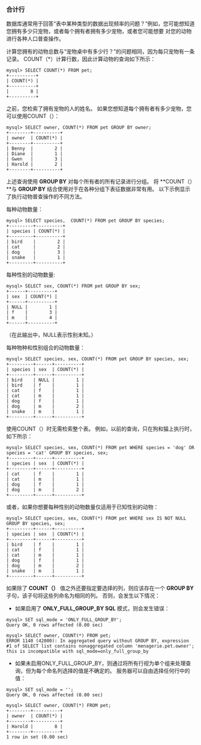 ### 合计行

数据库通常用于回答“表中某种类型的数据出现频率的问题？”例如，您可能想知道您拥有多少只宠物，或者每个拥有者拥有多少宠物，或者您可能想要 对您的动物进行各种人口普查操作。

计算您拥有的动物总数与“宠物桌中有多少行？”的问题相同，因为每只宠物有一条记录。 COUNT（*）计算行数，因此计算动物的查询如下所示：

```
mysql> SELECT COUNT(*) FROM pet;
+----------+
| COUNT(*) |
+----------+
|        8 |
+----------+

```

之前，您检索了拥有宠物的人的姓名。 如果您想知道每个拥有者有多少宠物，您可以使用COUNT（）：

```
mysql> SELECT owner, COUNT(*) FROM pet GROUP BY owner;
+--------+----------+
| owner  | COUNT(*) |
+--------+----------+
| Benny  |        2 |
| Diane  |        1 |
| Gwen   |        3 |
| Harold |        2 |
+--------+----------+

```

上述查询使用 **GROUP BY** 对每个所有者的所有记录进行分组。 将 **COUNT（）**与 **GROUP BY** 结合使用对于在各种分组下表征数据非常有用。 以下示例显示了执行动物普查操作的不同方法。

每种动物数量：

```
mysql> SELECT species,  COUNT(*) FROM pet GROUP BY species;
+---------+----------+
| species | COUNT(*) |
+---------+----------+
| bird    |        2 |
| cat     |        2 |
| dog     |        3 |
| snake   |        1 |
+---------+----------+

```

每种性别的动物数量: 

```
mysql> SELECT sex, COUNT(*) FROM pet GROUP BY sex;
+------+----------+
| sex  | COUNT(*) |
+------+----------+
| NULL |        1 |
| f    |        3 |
| m    |        4 |
+------+----------+

```

（在此输出中，NULL表示性别未知。）

每种物种和性别组合的动物数量：

```
mysql> SELECT species, sex, COUNT(*) FROM pet GROUP BY species, sex;
+---------+------+----------+
| species | sex  | COUNT(*) |
+---------+------+----------+
| bird    | NULL |        1 |
| bird    | f    |        1 |
| cat     | f    |        1 |
| cat     | m    |        1 |
| dog     | f    |        1 |
| dog     | m    |        2 |
| snake   | m    |        1 |
+---------+------+----------+

```

使用COUNT（）时无需检索整个表。 例如，以前的查询，只在狗和猫上执行时，如下所示：

```
mysql> SELECT species, sex, COUNT(*) FROM pet WHERE species = 'dog' OR species = 'cat' GROUP BY species, sex;
+---------+------+----------+
| species | sex  | COUNT(*) |
+---------+------+----------+
| cat     | f    |        1 |
| cat     | m    |        1 |
| dog     | f    |        1 |
| dog     | m    |        2 |
+---------+------+----------+

```

或者，如果你想要每种性别的动物数量仅适用于已知性别的动物：

```
mysql> SELECT species, sex, COUNT(*) FROM pet WHERE sex IS NOT NULL GROUP BY species, sex;
+---------+------+----------+
| species | sex  | COUNT(*) |
+---------+------+----------+
| bird    | f    |        1 |
| cat     | f    |        1 |
| cat     | m    |        1 |
| dog     | f    |        1 |
| dog     | m    |        2 |
| snake   | m    |        1 |
+---------+------+----------+

```

如果除了 **COUNT（）** 值之外还要指定要选择的列，则应该存在一个 **GROUP BY** 子句，该子句将这些列命名为相同的列。 否则，会发生以下情况：

* 如果启用了 **ONLY_FULL_GROUP_BY SQL** 模式，则会发生错误：

```
mysql> SET sql_mode = 'ONLY_FULL_GROUP_BY';
Query OK, 0 rows affected (0.00 sec)

mysql> SELECT owner, COUNT(*) FROM pet;
ERROR 1140 (42000): In aggregated query without GROUP BY, expression
#1 of SELECT list contains nonaggregated column 'menagerie.pet.owner';
this is incompatible with sql_mode=only_full_group_by
```

* 如果未启用ONLY_FULL_GROUP_BY，则通过将所有行视为单个组来处理查询，但为每个命名列选择的值是不确定的。 服务器可以自由选择任何行中的值：

```
mysql> SET sql_mode = '';
Query OK, 0 rows affected (0.00 sec)

mysql> SELECT owner, COUNT(*) FROM pet;
+--------+----------+
| owner  | COUNT(*) |
+--------+----------+
| Harold |        8 |
+--------+----------+
1 row in set (0.00 sec)
```

